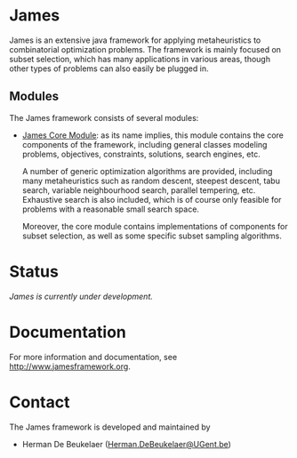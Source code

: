James
=====

James is an extensive java framework for applying metaheuristics to combinatorial optimization problems. The framework is mainly focused on subset selection, which has many applications in various areas, though other types of problems can also easily be plugged in.

Modules
-------

The James framework consists of several modules:
 
 - [James Core Module][1]: as its name implies, this module contains the core components of the framework, including general classes modeling problems, objectives, constraints, solutions, search engines, etc.
 
   A number of generic optimization algorithms are provided, including many metaheuristics such as random descent, steepest descent, tabu search, variable neighbourhood search, parallel tempering, etc. Exhaustive search is also included, which is of course only feasible for problems with a reasonable small search space.
   
   Moreover, the core module contains implementations of components for subset selection, as well as some specific subset sampling algorithms.

Status
======

*James is currently under development.*

Documentation
=============

For more information and documentation, see http://www.jamesframework.org.

Contact
=======

The James framework is developed and maintained by

 - Herman De Beukelaer (Herman.DeBeukelaer@UGent.be)
 
 
 
[1]: https://github.ugent.be/hdbeukel/james/tree/master/james/james-core